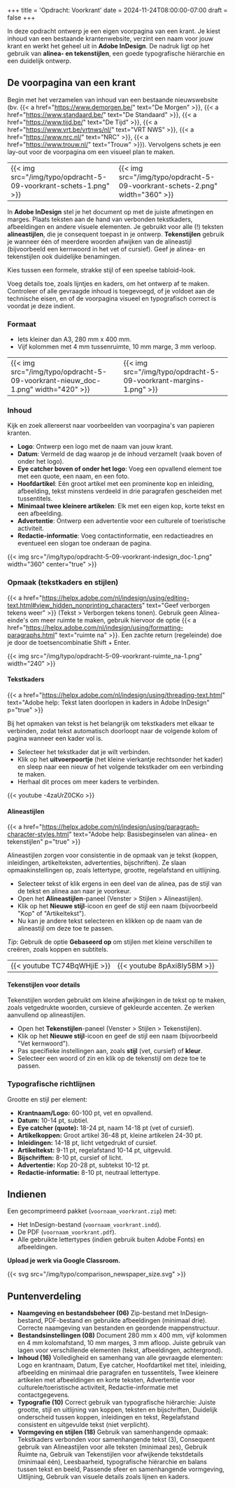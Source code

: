 +++
title = 'Opdracht: Voorkrant'
date = 2024-11-24T08:00:00-07:00
draft = false
+++

In deze opdracht ontwerp je een eigen voorpagina van een krant. Je kiest inhoud van een bestaande krantenwebsite, verzint een naam voor jouw krant en werkt het geheel uit in **Adobe InDesign**. De nadruk ligt op het gebruik van **alinea- en tekenstijlen**, een goede typografische hiërarchie en een duidelijk ontwerp.

## De voorpagina van een krant

Begin met het verzamelen van inhoud van een bestaande nieuwswebsite (bv. {{< a href="https://www.demorgen.be/" text="De Morgen" >}}, {{< a href="https://www.standaard.be/" text="De Standaard" >}}, {{< a href="https://www.tijd.be/" text="De Tijd" >}}, {{< a href="https://www.vrt.be/vrtnws/nl/" text="VRT NWS" >}}, {{< a href="https://www.nrc.nl/" text="NRC" >}}, {{< a href="https://www.trouw.nl/" text="Trouw" >}}). Vervolgens schets je een lay-out voor de voorpagina om een visueel plan te maken. 

| | |
|-|-|
|{{< img src="/img/typo/opdracht-5-09-voorkrant-schets-1.png" >}}|{{< img src="/img/typo/opdracht-5-09-voorkrant-schets-2.png" width="360" >}}|

In **Adobe InDesign** stel je het document op met de juiste afmetingen en marges. Plaats teksten aan de hand van verbonden tekstkaders, afbeeldingen en andere visuele elementen. Je gebruikt voor alle (!) teksten **alineastijlen**, die je consequent toepast in je ontwerp. **Tekenstijlen** gebruik je wanneer één of meerdere woorden afwijken van de alineastijl (bijvoorbeeld een kernwoord in het vet of cursief). Geef je alinea- en tekenstijlen ook duidelijke benamingen. 

Kies tussen een formele, strakke stijl of een speelse tabloid-look.  

Voeg details toe, zoals lijntjes en kaders, om het ontwerp af te maken. Controleer of alle gevraagde inhoud is toegevoegd, of je voldoet aan de technische eisen, en of de voorpagina visueel en typografisch correct is voordat je deze indient.

### Formaat

- Iets kleiner dan A3, 280 mm x 400 mm.
- Vijf kolommen met 4 mm tussenruimte, 10 mm marge, 3 mm verloop. 

| | |
|-|-|
|{{< img src="/img/typo/opdracht-5-09-voorkrant-nieuw_doc-1.png" width="420" >}}|{{< img src="/img/typo/opdracht-5-09-voorkrant-margins-1.png" >}}|

### Inhoud

Kijk en zoek allereerst naar voorbeelden van voorpagina's van papieren kranten.

- **Logo**: Ontwerp een logo met de naam van jouw krant. 
- **Datum**: Vermeld de dag waarop je de inhoud verzamelt (vaak boven of onder het logo). 
- **Eye catcher boven of onder het logo**: Voeg een opvallend element toe met een quote, een naam, en een foto. 
- **Hoofdartikel**: Eén groot artikel met een prominente kop en inleiding, afbeelding, tekst minstens verdeeld in drie paragrafen gescheiden met tussentitels. 
- **Minimaal twee kleinere artikelen**: Elk met een eigen kop, korte tekst en een afbeelding. 
- **Advertentie**: Ontwerp een advertentie voor een culturele of toeristische activiteit. 
- **Redactie-informatie**: Voeg contactinformatie, een redactieadres en eventueel een slogan toe onderaan de pagina. 

{{< img src="/img/typo/opdracht-5-09-voorkrant-indesign_doc-1.png" width="360" center="true" >}}

### Opmaak (tekstkaders en stijlen)

{{< a href="https://helpx.adobe.com/nl/indesign/using/editing-text.html#view_hidden_nonprinting_characters" text="Geef verborgen tekens weer" >}} (Tekst > Verborgen tekens tonen). Gebruik geen Alinea-einde's om meer ruimte te maken, gebruik hiervoor de optie {{< a href="https://helpx.adobe.com/nl/indesign/using/formatting-paragraphs.html" text="ruimte na" >}}. Een zachte return (regeleinde) doe je door de toetsencombinatie Shift + Enter. 

{{< img src="/img/typo/opdracht-5-09-voorkrant-ruimte_na-1.png" width="240" >}}

#### Tekstkaders

{{< a href="https://helpx.adobe.com/nl/indesign/using/threading-text.html" text="Adobe help: Tekst laten doorlopen in kaders in Adobe InDesign" p="true" >}}

Bij het opmaken van tekst is het belangrijk om tekstkaders met elkaar te verbinden, zodat tekst automatisch doorloopt naar de volgende kolom of pagina wanneer een kader vol is. 

- Selecteer het tekstkader dat je wilt verbinden.
- Klik op het **uitvoerpoortje** (het kleine vierkantje rechtsonder het kader) en sleep naar een nieuw of het volgende tekstkader om een verbinding te maken.
- Herhaal dit proces om meer kaders te verbinden.

{{< youtube -4zaUrZ0CKo >}}

#### Alineastijlen

{{< a href="https://helpx.adobe.com/nl/indesign/using/paragraph-character-styles.html" text="Adobe help: Basisbeginselen van alinea- en tekenstijlen" p="true" >}}

Alineastijlen zorgen voor consistentie in de opmaak van je tekst (koppen, inleidingen, artikelteksten, advertenties, bijschriften). Ze slaan opmaakinstellingen op, zoals lettertype, grootte, regelafstand en uitlijning.

- Selecteer tekst of klik ergens in een deel van de alinea, pas de stijl van de tekst en alinea aan naar je voorkeur. 
- Open het **Alineastijlen**-paneel (Venster > Stijlen > Alineastijlen). 
- Klik op het **Nieuwe stijl**-icoon en geef de stijl een naam (bijvoorbeeld "Kop" of "Artikeltekst").
- Nu kan je andere tekst selecteren en klikken op de naam van de alineastijl om deze toe te passen.

*Tip*: Gebruik de optie **Gebaseerd op** om stijlen met kleine verschillen te creëren, zoals koppen en subtitels.

| | |
|-|-|
|{{< youtube TC74BqWHjiE >}}|{{< youtube 8pAxi8ly5BM >}}|

#### Tekenstijlen voor details

Tekenstijlen worden gebruikt om kleine afwijkingen in de tekst op te maken, zoals vetgedrukte woorden, cursieve of gekleurde accenten. Ze werken aanvullend op alineastijlen.

- Open het **Tekenstijlen**-paneel (Venster > Stijlen > Tekenstijlen). 
- Klik op het **Nieuwe stijl**-icoon en geef de stijl een naam (bijvoorbeeld "Vet kernwoord").
- Pas specifieke instellingen aan, zoals **stijl** (vet, cursief) of **kleur**.
- Selecteer een woord of zin en klik op de tekenstijl om deze toe te passen.

### Typografische richtlijnen

Grootte en stijl per element:

- **Krantnaam/Logo:** 60-100 pt, vet en opvallend. 
- **Datum:** 10-14 pt, subtiel. 
- **Eye catcher (quote):** 18-24 pt, naam 14-18 pt (vet of cursief). 
- **Artikelkoppen:** Groot artikel 36-48 pt, kleine artikelen 24-30 pt. 
- **Inleidingen:** 14-18 pt, licht vetgedrukt of cursief. 
- **Artikeltekst:** 9-11 pt, regelafstand 10-14 pt, uitgevuld. 
- **Bijschriften:** 8-10 pt, cursief of licht. 
- **Advertentie:** Kop 20-28 pt, subtekst 10-12 pt. 
- **Redactie-informatie:** 8-10 pt, neutraal lettertype. 

## Indienen

Een gecomprimeerd pakket (`voornaam_voorkrant.zip`) met:
- Het InDesign-bestand (`voornaam_voorkrant.indd`).
- De PDF (`voornaam_voorkrant.pdf`).
- Alle gebruikte lettertypes (indien gebruik buiten Adobe Fonts) en afbeeldingen.

**Upload je werk via Google Classroom.**

{{< svg src="/img/typo/comparison_newspaper_size.svg" >}}

## Puntenverdeling

- **Naamgeving en bestandsbeheer (06)** Zip-bestand met InDesign-bestand, PDF-bestand en gebruikte afbeeldingen (minimaal drie). Correcte naamgeving van bestanden en geordende mappenstructuur.
- **Bestandsinstellingen (08)** Document 280 mm x 400 mm, vijf kolommen en 4 mm kolomafstand, 10 mm marges, 3 mm afloop. Juiste gebruik van lagen voor verschillende elementen (tekst, afbeeldingen, achtergrond).
- **Inhoud (16)** Volledigheid en samenhang van alle gevraagde elementen: Logo en krantnaam, Datum, Eye catcher, Hoofdartikel met titel, inleiding, afbeelding en minimaal drie paragrafen en tussentitels, Twee kleinere artikelen met afbeeldingen en korte teksten, Advertentie voor culturele/toeristische activiteit, Redactie-informatie met contactgegevens.
- **Typografie (10)** Correct gebruik van typografische hiërarchie: Juiste grootte, stijl en uitlijning van koppen, teksten en bijschriften, Duidelijk onderscheid tussen koppen, inleidingen en tekst, Regelafstand consistent en uitgevulde tekst (niet verplicht).
- **Vormgeving en stijlen (18)** Gebruik van samenhangende opmaak: Tekstkaders verbonden voor samenhangende tekst (3), Consequent gebruik van Alineastijlen voor alle teksten (minimaal zes), Gebruik Ruimte na, Gebruik van Tekenstijlen voor afwijkende tekstdetails (minimaal één), Leesbaarheid, typografische hiërarchie en balans tussen tekst en beeld, Passende sfeer en samenhangende vormgeving, Uitlijning, Gebruik van visuele details zoals lijnen en kaders.